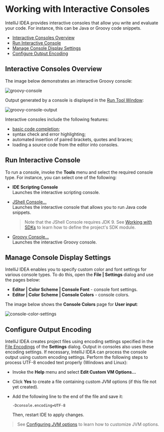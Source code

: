 # Working with Interactive Consoles

IntelliJ IDEA provides interactive consoles that allow you write and evaluate your code. For instance, this can be Java or Groovy code snippets.

* [Interactive Consoles Overview](#overview)
* [Run Interactive Console](#run)
* [Manage Console Display Settings](#display-settings)
* [Configure Output Encoding](#encoding)


## <a name="overview"/>Interactive Consoles Overview


The image below demonstrates an interactive Groovy console:

![groovy-console](https://user-images.githubusercontent.com/35970470/35776468-33927ec4-09ae-11e8-8437-ae65d16d3511.png)

Output generated by a console is displayed in the [Run Tool Window](https://www.jetbrains.com/help/idea/run-tool-window.html):

![groovy-console-output](https://user-images.githubusercontent.com/35970470/35776469-35a952b4-09ae-11e8-9aaa-72858c237e66.png)

Interactive consoles include the following features:
* [basic code completion](https://www.jetbrains.com/help/idea/auto-completing-code.html);
* syntax check and error highlighting;
* automated insertion of paired brackets, quotes and braces;
* loading a source code from the editor into consoles.

## <a name="run"/>Run Interactive Console

To run a console, invoke the **Tools** menu and select the required console type. For instance, you can select one of the following:

* **IDE Scripting Console**<br/>
  Launches the interactive scripting console.

* [JShell Console...](https://github.com/duuusha/HelloWorld/blob/master/JShellConsole.md)<br/>
  Launches the interactive console that allows you to run Java code snippets.
  > Note that the JShell Console requires JDK 9. See [Working with SDKs](https://www.jetbrains.com/help/idea/working-with-sdks.html) to learn how to define the project's SDK module.

* [Groovy Console...](https://www.jetbrains.com/help/idea/launching-groovy-interactive-console.html)<br/>
  Launches the interactive Groovy console.


## <a name="display-settings"/>Manage Console Display Settings

IntelliJ IDEA enables you to specify custom color and font settings for various console types. To do this, open the **File | Settings** dialog and use the pages below:

* **Editor | Color Scheme | Console Font** - console font settings.
* **Editor | Color Scheme | Console Colors** - console colors.

The image below shows the **Console Colors** page for **User input**:

![console-color-settings](https://user-images.githubusercontent.com/35970470/35776706-94602d74-09b2-11e8-850b-7b387e9f4d29.png)


## <a name="encoding"/>Configure Output Encoding

IntelliJ IDEA creates project files using encoding settings specified in the [File Encodings](https://www.jetbrains.com/help/idea/file-encodings.html) of the **Settings** dialog. Output in consoles also uses these encoding settings.
If necessary, IntelliJ IDEA can process the console output using custom encoding settings. Perform the following steps to process UTF-8 encoded text properly (Windows and Linux):
* Invoke the **Help** menu and select **Edit Custom VM Options...**
* Click **Yes** to create a file containing custom JVM options (if this file not yet created).
* Add the following line to the end of the file and save it:

  ```-Dconsole.encoding=UTF-8```
  
  Then, restart IDE to apply changes.
> See [Configuring JVM options](https://www.jetbrains.com/help/idea/tuning-intellij-idea.html#configure-jvm-options) to learn how to customize JVM options.







